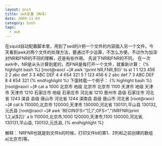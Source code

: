 ```yaml
---
layout: post
title: awk变量（再续）
date: 2009-11-04
category: bash
tags:
  - awk
---
```


在squid自动配置脚本里，用到了sed的/r把一个文件的内容插入另一个文件。今天看到awk对两个文件的处理方法，要通过不少运算，不怎么方便。不过作为加深对NR和FNR的不同的理解，还是有些作用。
先说下NR和FNR的不同。
在一次awk中，NR是从头计算到尾的，而FNR是每打开一个文件，就重新计算：
{% highlight bash %}
[root@raocl ~]# awk '{print NR,FNR,$0}' ts st
1 1 123 456
2 2 abc def
3 3 ABC DEF
4 4 654 321
5 1 123 456
6 2 abc def
7 3 ABC DEF
8 4 654 321
{% endhighlight %}
下面转载一个例子：
{% highlight bash %}
[root@raocl ~]# cat a
1000 北京市 地级 北京市 北京市
1100 天津市 地级 天津市 天津市
1210 石家庄市 地级 石家庄市 河北省
1210 晋州市 县级 石家庄市 河北省
1243 滦县 县级 唐山市 河北省
1244 滦南县 县级 唐山市 河北省
[root@raocl ~]# cat b
110000,北京市
120000,天津市
130000,河北省
130131,平山县
130132,元氏县
[root@raocl ~]# awk 'BEGIN{FS="[|,]";OFS=","}NRFNR{print
$1,$2,a[$2]}' a b
110000,北京市,1000
120000,天津市,1100
130000,河北省,
130131,平山县,
130132,元氏县,
{% endhighlight %}

解释：
NRFNR也就是到文件b的时候，打印文件b的第1、2列和之前创建的数组a[北京市]等。


